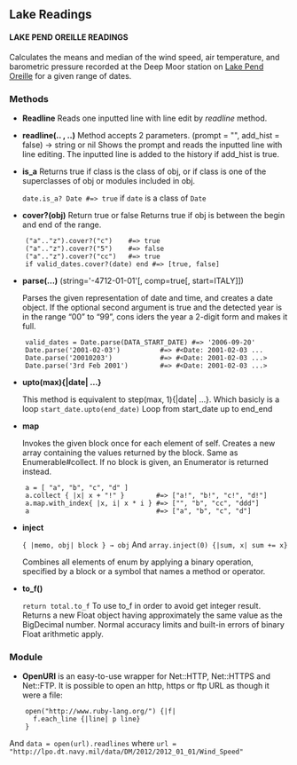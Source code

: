 ## Lake Readings

#### LAKE PEND OREILLE READINGS

Calculates the means and median of the wind speed, air temperature, and barometric pressure recorded at the Deep Moor station on [Lake Pend Oreille](http://lpo.dt.navy.mil ) for a given range of dates.

### Methods

* **Readline** Reads one inputted line with line edit by *readline* method.
* **readline(.. , ..)** Method accepts 2 parameters. (prompt = "", add_hist = false) → string or nil
  Shows the prompt and reads the inputted line with line editing. The inputted line is added to the history if add_hist is true.
* **is_a** Returns true if class is the class of obj, or if class is one of the superclasses of obj or modules included in obj.

	`date.is_a? Date #=> true` if `date` is a class of `Date`

* **cover?(obj)**  Return true or false
Returns true if obj is between the begin and end of the range.

```
	("a".."z").cover?("c")    #=> true
	("a".."z").cover?("5")    #=> false
	("a".."z").cover?("cc")   #=> true
	if valid_dates.cover?(date) end #=> [true, false]
```

* **parse(...)** (string='-4712-01-01'[, comp=true[, start=ITALY]])

  	Parses the given representation of date and time, and creates a date object.
	If the optional second argument is true and the detected year is in the range “00” to “99”, cons    iders the year a 2-digit form and makes it full.

```
	valid_dates = Date.parse(DATA_START_DATE) #=> '2006-09-20'
	Date.parse('2001-02-03')          #=> #<Date: 2001-02-03 ...
	Date.parse('20010203')            #=> #<Date: 2001-02-03 ...>
	Date.parse('3rd Feb 2001')        #=> #<Date: 2001-02-03 ...>
```

* **upto(max){|date| ...}**

	This method is equivalent to step(max, 1){|date| …}.
  Which basicly is a loop
  `start_date.upto(end_date)` Loop from start_date up to end_end

* **map**

	Invokes the given block once for each element of self. Creates a new array containing the values returned by the block. Same as Enumerable#collect. If no block is given, an Enumerator is returned instead.

```
	a = [ "a", "b", "c", "d" ]
	a.collect { |x| x + "!" }        #=> ["a!", "b!", "c!", "d!"]
	a.map.with_index{ |x, i| x * i } #=> ["", "b", "cc", "ddd"]
	a                                #=> ["a", "b", "c", "d"]
```
* **inject**

	`{ |memo, obj| block } → obj` And `array.inject(0) {|sum, x| sum += x}`

	Combines all elements of enum by applying a binary operation, specified by a block or a symbol that names a method or operator.

* **to_f()**

	`return total.to_f`
	To use to_f in order to avoid get integer result. Returns a new Float object having approximately the same value as the BigDecimal number. Normal accuracy limits and built-in errors of binary Float arithmetic apply.


### Module

* **OpenURI** is an easy-to-use wrapper for Net::HTTP, Net::HTTPS and Net::FTP.
	It is possible to open an http, https or ftp URL as though it were a file:

```
	open("http://www.ruby-lang.org/") {|f|
	  f.each_line {|line| p line}
	}
```
And `data = open(url).readlines` where `url = "http://lpo.dt.navy.mil/data/DM/2012/2012_01_01/Wind_Speed"`


